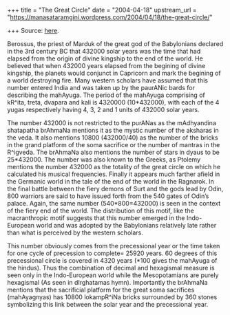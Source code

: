 +++
title = "The Great Circle"
date = "2004-04-18"
upstream_url = "https://manasataramgini.wordpress.com/2004/04/18/the-great-circle/"

+++
Source: [here](https://manasataramgini.wordpress.com/2004/04/18/the-great-circle/).

Berossus, the priest of Marduk of the great god of the Babylonians
declared in the 3rd century BC that 432000 solar years was the time that
had elapsed from the origin of divine kingship to the end of the world.
He believed that when 432000 years elapsed from the begining of divine
kingship, the planets would conjunct in Capricorn and mark the begining
of a world destroying fire. Many western scholars have assumed that this
number entered India and was taken up by the paurANic bards for
describing the mahAyuga. The period of the mahAyuga comprising of
kR^ita, treta, dvapara and kali is 4320000 (10\*432000), with each of
the 4 yugas respectively having 4, 3, 2 and 1 units of 432000 solar
years.  
  
The number 432000 is not restricted to the purANas as the mAdhyandina
shatapatha brAhmaNa mentions it as the mystic number of the aksharas in
the veda. It also mentions 10800 (432000/40) as the number of the bricks
in the grand platform of the soma sacrifice or the number of mantras in
the R^igveda. The brAhmaNa also mentions the number of stars in dyaus to
be 25\*432000. The number was also known to the Greeks, as Ptolemy
mentions the number 432000 as the totality of the great circle on which
he calculated his musical frequencies. Finally it appears much farther
afield in the Germanic world in the tale of the end of the world in the
Ragnarok. In the final battle between the fiery demons of Surt and the
gods lead by Odin, 800 warriors are said to have issued forth from the
540 gates of Odin’s palace. Again, the same number (540\*800=432000) is
seen in the context of the fiery end of the world. The distribution of
this motif, like the macranthropic motif suggests that this number
emerged in the Indo-European world and was adopted by the Babylonians
relatively late rather than what is perceived by the western scholars.

This number obviously comes from the precessional year or the time taken
for one cycle of precession to complete= 25920 years. 60 degrees of this
precessional circle is covered in 4320 years (\*100 gives the mahAyuga
of the hindus). Thus the combination of decimal and hexagismal measure
is seen only in the Indo-European world while the Mesopotamians are
purely hexagismal (As seen in dIrghatamas hymn). Importantly the
brAhmaNa mentions that the sacrificial platform for the great soma
sacrifices (mahAyagnyas) has 10800 lokampR^iNa bricks surrounded by 360
stones symbolizing this link between the solar year and the precessional
year.  

